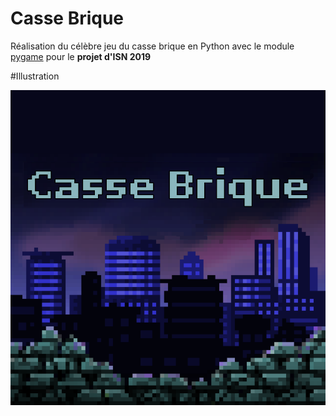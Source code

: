 # Casse Brique

Réalisation du célèbre jeu du casse brique en Python avec le module [pygame](https://www.pygame.org/news) pour le **projet d'ISN 2019**

#Illustration

![Menu du jeu](images/menu_final.png)
